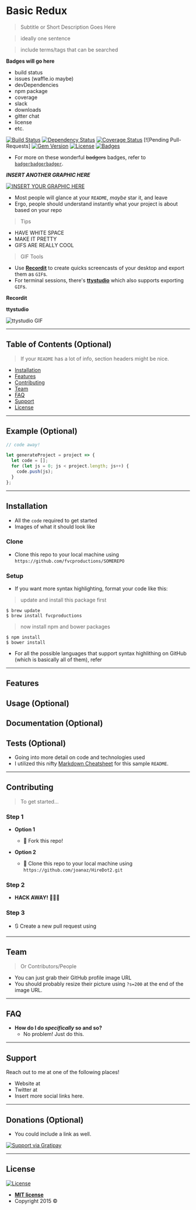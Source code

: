 # Basic Redux

> Subtitle or Short Description Goes Here

> ideally one sentence

> include terms/tags that can be searched

**Badges will go here**

- build status
- issues (waffle.io maybe)
- devDependencies
- npm package
- coverage
- slack
- downloads
- gitter chat
- license
- etc.

[![Build Status](http://img.shields.io/travis/badges/badgerbadgerbadger.svg?style=flat-square)](https://travis-ci.org/badges/badgerbadgerbadger) [![Dependency Status](http://img.shields.io/gemnasium/badges/badgerbadgerbadger.svg?style=flat-square)](https://gemnasium.com/badges/badgerbadgerbadger) [![Coverage Status](http://img.shields.io/coveralls/badges/badgerbadgerbadger.svg?style=flat-square)](https://coveralls.io/r/badges/badgerbadgerbadger) [![Pending Pull-Requests] [![Gem Version](http://img.shields.io/gem/v/badgerbadgerbadger.svg?style=flat-square)](https://rubygems.org/gems/badgerbadgerbadger) [![License](http://img.shields.io/:license-mit-blue.svg?style=flat-square)](http://badges.mit-license.org) [![Badges](http://img.shields.io/:badges-9/9-ff6799.svg?style=flat-square)](https://github.com/badges/badgerbadgerbadger)

- For more on these wonderful ~~badgers~~ badges, refer to <a href="http://badges.github.io/badgerbadgerbadger/" target="_blank">`badgerbadgerbadger`</a>.

***INSERT ANOTHER GRAPHIC HERE***

[![INSERT YOUR GRAPHIC HERE](http://i.imgur.com/dt8AUb6.png)]()

- Most people will glance at your `README`, *maybe* star it, and leave
- Ergo, people should understand instantly what your project is about based on your repo

> Tips

- HAVE WHITE SPACE
- MAKE IT PRETTY
- GIFS ARE REALLY COOL

> GIF Tools

- Use <a href="http://recordit.co/" target="_blank">**Recordit**</a> to create quicks screencasts of your desktop and export them as `GIF`s.
- For terminal sessions, there's <a href="https://github.com/chjj/ttystudio" target="_blank">**ttystudio**</a> which also supports exporting `GIF`s.

**Recordit**


**ttystudio**

![ttystudio GIF](https://raw.githubusercontent.com/chjj/ttystudio/master/img/example.gif)

---

## Table of Contents (Optional)

> If your `README` has a lot of info, section headers might be nice.

- [Installation](#installation)
- [Features](#features)
- [Contributing](#contributing)
- [Team](#team)
- [FAQ](#faq)
- [Support](#support)
- [License](#license)


---

## Example (Optional)

```javascript
// code away!

let generateProject = project => {
  let code = [];
  for (let js = 0; js < project.length; js++) {
    code.push(js);
  }
};
```

---

## Installation

- All the `code` required to get started
- Images of what it should look like

### Clone

- Clone this repo to your local machine using `https://github.com/fvcproductions/SOMEREPO`

### Setup

- If you want more syntax highlighting, format your code like this:

> update and install this package first

```shell
$ brew update
$ brew install fvcproductions
```

> now install npm and bower packages

```shell
$ npm install
$ bower install
```

- For all the possible languages that support syntax highlithing on GitHub (which is basically all of them), refer

---

## Features
## Usage (Optional)
## Documentation (Optional)
## Tests (Optional)

- Going into more detail on code and technologies used
- I utilized this nifty <a href="https://github.com/adam-p/markdown-here/wiki/Markdown-Cheatsheet" target="_blank">Markdown Cheatsheet</a> for this sample `README`.

---

## Contributing

> To get started...

### Step 1

- **Option 1**
    - 🍴 Fork this repo!

- **Option 2**
    - 👯 Clone this repo to your local machine using `https://github.com/joanaz/HireDot2.git`

### Step 2

- **HACK AWAY!** 🔨🔨🔨

### Step 3

- 🔃 Create a new pull request using

---

## Team

> Or Contributors/People

- You can just grab their GitHub profile image URL
- You should probably resize their picture using `?s=200` at the end of the image URL.

---

## FAQ

- **How do I do *specifically* so and so?**
    - No problem! Just do this.

---

## Support

Reach out to me at one of the following places!

- Website at 
- Twitter at 
- Insert more social links here.

---

## Donations (Optional)

- You could include a link as well.

[![Support via Gratipay](https://lh3.googleusercontent.com/vRaD5xgLx3NtSW8HD9t7CIJRls_rttfQrQBdi88WjmMWR2QlAe12zH97_1MJyK4nmup5wUUkUIdZtV0LHSYJmrPvmjGqRm-bWQb7ujZaJnwNlaQefYvK5XcVk2Q0ZQYVv3q9Dn2JAYHI98IrHTHEfsyD1I1dVvzEUVQuvMMO85sqKaYa7YephwTE4BdNqodoDkVS3D0pHMN1UM8UsAt6dSqxfGzOA0dSv7G3fC1SQ4P3haUFfK6vjJpCLFAOeft8L3oct82VX0jyHKZpr6zWuqutrLzXlrED87H67gUzV2OXM4OD0_sTCNJQcvDxxmzn_gjbCGrYMYEbXg3YnPZ52wxOWfHiMWcC0Bg2IfMbq6YftCnqsvECYXUbNo0FnW18fSsnyZxJu6ixoLzBOCceQMtY2AjAeZqGVP3BA6pRB1IsHQbD5fOL331I0ovI0yZ-eLgYUrtTUMkqyK-bmTUOenZ0HrgiztnV0C5gY718GmxqPQc46d9BKuAzgdeG0qSjCzV2VvmMbS-OElM9Iu9kWpa955Pdq3k86qBLuQqVWg8ZmJDAfKBGrGLXSM3teNScrHYJo8G53zQN7eY5eno1wdNn4ygOmxGiq3t_rL1woe9sy23src6pQB896OI2_E9G3nbrw-YRrElNuYKC8_aa4vFL4RC9tD-Ah9aNPwIZKGbe4kPUeQ3HnA=w241-h209-no)](https://gratipay.com/fvcproductions/)


---

## License

[![License](http://img.shields.io/:license-mit-blue.svg?style=flat-square)](http://badges.mit-license.org)

- **[MIT license](http://opensource.org/licenses/mit-license.php)**
- Copyright 2015 ©